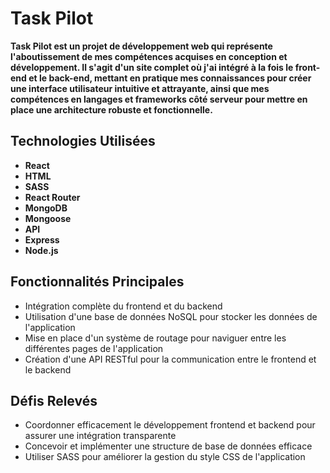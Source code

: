 # **Task Pilot**

**Task Pilot est un projet de développement web qui représente l'aboutissement de mes compétences acquises en conception et développement. Il s'agit d'un site complet où j'ai intégré à la fois le front-end et le back-end, mettant en pratique mes connaissances pour créer une interface utilisateur intuitive et attrayante, ainsi que mes compétences en langages et frameworks côté serveur pour mettre en place une architecture robuste et fonctionnelle.**

## **Technologies Utilisées**

- **React**
- **HTML**
- **SASS**
- **React Router**
- **MongoDB**
- **Mongoose**
- **API**
- **Express**
- **Node.js**

## **Fonctionnalités Principales**

- Intégration complète du frontend et du backend
- Utilisation d'une base de données NoSQL pour stocker les données de l'application
- Mise en place d'un système de routage pour naviguer entre les différentes pages de l'application
- Création d'une API RESTful pour la communication entre le frontend et le backend

## **Défis Relevés**

- Coordonner efficacement le développement frontend et backend pour assurer une intégration transparente
- Concevoir et implémenter une structure de base de données efficace
- Utiliser SASS pour améliorer la gestion du style CSS de l'application